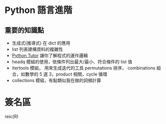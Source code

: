 # Python 語言進階

## 重要的知識點

- 生成式(推導式) 在 dict 的應用
- list 列表建構資料的複雜性
- [Python Tutor](http://pythontutor.com/) 讓你了解程式的運作邏輯
- headq 模組的使用，依條件列出最大/最小、符合條件的 list 值
- itertools 模組， 用來生成迭代的工具 permutations 排序， combinations 組合，如數學的 5 選 3，product 相關，cycle 循環
- collections 模組，有點類似我在做的詞頻計算

# 簽名區

reic(R)
